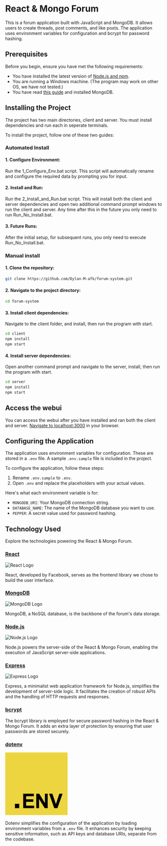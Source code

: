 # React & Mongo Forum

This is a forum application built with JavaScript and MongoDB. It allows users to create threads, post comments, and like posts. The application uses environment variables for configuration and bcrypt for password hashing.

## Prerequisites

Before you begin, ensure you have met the following requirements:

* You have installed the latest version of [Node.js and npm](https://nodejs.org/en/download/).
* You are running a Windows machine. (The program may work on other OS, we have not tested.)
* You have read [this guide](https://docs.mongodb.com/manual/installation/) and installed MongoDB.

## Installing the Project

The project has two main directories, client and server. You must install dependencies and run each in seperate terminals.

To install the project, follow one of these two guides:

### Automated Install
#### 1. Configure Environment: 
Run the 1_Configure_Env.bat script. This script will automatically rename and configure the required data by prompting you for input.

#### 2. Install and Run:
Run the 2_Install_and_Run.bat script. This will install both the client and server dependencies and open two additional command prompt windows to run the client and server.
Any time after this in the future you only need to run Run_No_Install.bat.

#### 3. Future Runs:
After the initial setup, for subsequent runs, you only need to execute Run_No_Install.bat.

### Manual install

#### 1. Clone the repository:

```sh
git clone https://github.com/Dylan-M-afk/forum-system.git
```

#### 2. Navigate to the project directory:

```sh
cd forum-system
```

#### 3. Install client dependencies:
Navigate to the client folder, and install, then run the program with start.

```sh
cd client
npm install
npm start
```

#### 4. Install server dependencies:
Open another command prompt and navigate to the server, install, then run the program with start.

```sh
cd server
npm install
npm start
```

## Access the webui
You can access the webui after you have installed and ran both the client and server. [Navigate to localhost:3000](http://localhost:3000) in your browser.


## Configuring the Application

The application uses environment variables for configuration. These are stored in a `.env` file. A sample `.env.sample` file is included in the project.

To configure the application, follow these steps:

1. Rename `.env.sample` to `.env`.
2. Open `.env` and replace the placeholders with your actual values.

Here's what each environment variable is for:

* `MONGODB_URI`: Your MongoDB connection string.
* `DATABASE_NAME`: The name of the MongoDB database you want to use.
* `PEPPER`: A secret value used for password hashing.


## Technology Used

Explore the technologies powering the React & Mongo Forum.

### [React](https://reactjs.org/)

![React Logo](https://upload.wikimedia.org/wikipedia/commons/thumb/a/a7/React-icon.svg/320px-React-icon.svg.png)

React, developed by Facebook, serves as the frontend library we chose to build the user interface.

### [MongoDB](https://www.mongodb.com/)

![MongoDB Logo](https://webassets.mongodb.com/_com_assets/cms/mongodb-logo-rgb-j6w271g1xn.jpg)

MongoDB, a NoSQL database, is the backbone of the forum's data storage.

### [Node.js](https://nodejs.org/)

![Node.js Logo](https://nodejs.org/static/images/logos/nodejs-new-pantone-black.svg)

Node.js powers the server-side of the React & Mongo Forum, enabling the execution of JavaScript server-side applications.

### [Express](https://expressjs.com/)

![Express Logo](https://upload.wikimedia.org/wikipedia/commons/6/64/Expressjs.png)

Express, a minimalist web application framework for Node.js, simplifies the development of server-side logic. It facilitates the creation of robust APIs and the handling of HTTP requests and responses.

### [bcrypt](https://www.npmjs.com/package/bcrypt)

The bcrypt library is employed for secure password hashing in the React & Mongo Forum. It adds an extra layer of protection by ensuring that user passwords are stored securely.

### [dotenv](https://www.npmjs.com/package/dotenv)

![dotenv Logo](https://github.com/motdotla/dotenv/blob/master/dotenv.png)

Dotenv simplifies the configuration of the application by loading environment variables from a `.env` file. It enhances security by keeping sensitive information, such as API keys and database URIs, separate from the codebase.

